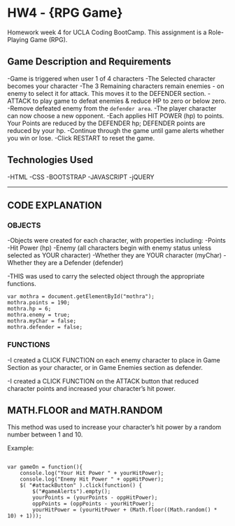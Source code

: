 # HW4 - {RPG Game}
Homework week 4 for UCLA Coding BootCamp. 
This assignment is a Role-Playing Game (RPG).

## Game Description and Requirements
-Game is triggered when user <CLICKS> 1 of 4 characters
-The Selected character becomes your character 
-The 3 Remaining characters remain enemies
-<CLICK> on enemy to select it for attack. This moves it to the DEFENDER section.
-<CLICK> ATTACK to play game to defeat enemies & reduce HP to zero or below zero.
	-Remove defeated enemy from the `defender area`. 
	-The player character can now choose a new opponent.
-Each <CLICK> applies HIT POWER (hp) to points. Your Points are reduced by the DEFENDER hp; DEFENDER points are reduced by your hp.
-Continue through the game until game alerts whether you win or lose.
-Click RESTART to reset the game.
 

## Technologies Used
-HTML
-CSS
-BOOTSTRAP
-JAVASCRIPT
-jQUERY

-------------

## CODE EXPLANATION
### OBJECTS

-Objects were created for each character, with properties including:
  -Points
  -Hit Power (hp)
  -Enemy (all characters begin with enemy status unless selected as YOUR character)
  -Whether they are YOUR character (myChar)
  -Whether they are a Defender (defender)

-THIS was used to carry the selected object through the appropriate functions.

```
var mothra = document.getElementById("mothra");
mothra.points = 190;
mothra.hp = 6;
mothra.enemy = true;
mothra.myChar = false;
mothra.defender = false;

```


### FUNCTIONS

-I created a CLICK FUNCTION on each enemy character to place in Game Section as your character, or in Game Enemies section as defender.

-I created a CLICK FUNCTION on the ATTACK button that reduced character points and increased your character’s hit power. 

## MATH.FLOOR and MATH.RANDOM
This method was used to increase your character’s hit power by a random number between 1 and 10.

Example:

```

var gameOn = function(){
  	console.log("Your Hit Power " + yourHitPower);
  	console.log("Enemy Hit Power " + oppHitPower);
  	$( "#attackButton" ).click(function() {
  		$("#gameAlerts").empty();
  		yourPoints = (yourPoints - oppHitPower);
  		oppPoints = (oppPoints - yourHitPower);
  		yourHitPower = (yourHitPower + (Math.floor((Math.random() * 10) + 1)));

```
